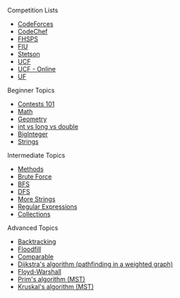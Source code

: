 Competition Lists

* [CodeForces](https://github.com/c4cheats/Competitive-Programming/wiki/CodeForces-Competitions)
* [CodeChef](https://github.com/c4cheats/Competitive-Programming/wiki/CodeChef-Competitions)
* [FHSPS](https://github.com/c4cheats/Competitive-Programming/wiki/FHSPS-Competitions)
* [FIU](https://github.com/c4cheats/Competitive-Programming/wiki/FIU-Competitions)
* [Stetson](https://github.com/c4cheats/Competitive-Programming/wiki/Stetson-Competitions)
* [UCF](https://github.com/c4cheats/Competitive-Programming/wiki/UCF-Contests)
* [UCF - Online](https://github.com/c4cheats/Competitive-Programming/wiki/UCF-Online---Contests)
* [UF](https://github.com/c4cheats/Competitive-Programming/wiki/UF-Competitions)

Beginner Topics

* [Contests 101](https://github.com/c4cheats/Competitive-Programming/wiki/Contests-101)
* [Math](https://github.com/c4cheats/Competitive-Programming/wiki/Math)
* [Geometry](https://github.com/c4cheats/Competitive-Programming/wiki/Geometry)
* [int vs long vs double](https://github.com/c4cheats/Competitive-Programming/wiki/int-vs-long-vs-double)
* [BigInteger](https://github.com/c4cheats/Competitive-Programming/wiki/BigInteger)
* [Strings](https://github.com/c4cheats/Competitive-Programming/wiki/Strings)

Intermediate Topics

* [Methods](https://github.com/c4cheats/Competitive-Programming/wiki/Methods)
* [Brute Force](https://github.com/c4cheats/Competitive-Programming/wiki/Brute-Force)
* [BFS](https://github.com/c4cheats/Competitive-Programming/wiki/BFS)
* [DFS](https://github.com/c4cheats/Competitive-Programming/wiki/DFS)
* [More Strings](https://github.com/c4cheats/Competitive-Programming/wiki/More-Strings)
* [Regular Expressions](https://github.com/c4cheats/Competitive-Programming/wiki/Regular-Expressions)
* [Collections](https://github.com/c4cheats/Competitive-Programming/wiki/Collections)

Advanced Topics

* [Backtracking](http://github.com/c4cheats/Competitive-Programming/wiki/Backtracking)
* [Floodfill](http://github.com/c4cheats/Competitive-Programming/wiki/Floodfill)
* [Comparable](https://github.com/c4cheats/Competitive-Programming/wiki/Comparable)
* [Dijkstra's algorithm (pathfinding in a weighted graph)](https://github.com/c4cheats/Competitive-Programming/wiki/Dijkstra's-algorithm)
* [Floyd-Warshall](https://github.com/c4cheats/Competitive-Programming/wiki/Floyd-Warshall)
* [Prim's algorithm (MST)](https://github.com/c4cheats/Competitive-Programming/wiki/Prim's-algorithm-(MST))
* [Kruskal's algorithm (MST)](https://github.com/c4cheats/Competitive-Programming/wiki/Kruskal's-algorithm-(MST))
